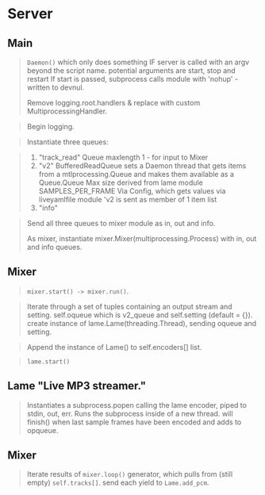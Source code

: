 # Server #
## Main ##
>`Daemon()` which only does something IF server is called with an argv beyond the script name.
>       potential arguments are start, stop and restart
>       If start is passed, subprocess calls module with 'nohup' - written to devnul.
>        
>Remove logging.root.handlers & replace with custom MultiprocessingHandler.

>Begin logging.

>   Instantiate three queues:

>    1. "track_read" Queue maxlength 1 - for input to Mixer
>    2. "v2" BufferedReadQueue sets a Daemon thread that gets items from a mtlprocessing.Queue
>       and makes them available as a Queue.Queue
>       Max size derived from lame module SAMPLES_PER_FRAME
>       Via Config, which gets values via liveyamlfile module
>           'v2 is sent as member of 1 item list
>    3. "info" 
    
>Send all three queues to mixer module as in, out and info.
>
>As mixer, instantiate mixer.Mixer(multiprocessing.Process) with in, out and info queues.

## Mixer ##
> `mixer.start() -> mixer.run()`.

>   Iterate through a set of tuples containing an output stream and setting.
>       self.oqueue which is v2_queue and self.setting (default = {}).
>       create instance of lame.Lame(threading.Thread), sending oqueue and setting.

>   Append the instance of Lame() to self.encoders[] list.

>   `lame.start()`

## Lame "Live MP3 streamer." ##

>   Instantiates a subprocess.popen calling the lame encoder, piped to stdin, out, err.
>   Runs the subprocess inside of a new thread.
>   will finish() when last sample frames have been encoded and adds to opqueue.

## Mixer ##
>   Iterate results of `mixer.loop()` generator, which pulls from (still empty) `self.tracks[]`.
>       send each yield to `Lame.add_pcm`.
        
        